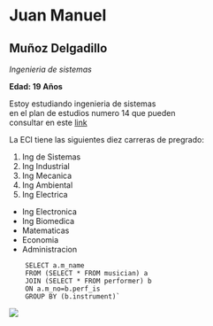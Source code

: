 # Juan Manuel
## Muñoz Delgadillo
*Ingenieria de sistemas*

**Edad: 19 Años**

Estoy estudiando ingenieria de sistemas\
en el plan de estudios numero 14 que pueden\
consultar en este [link](https://www.escuelaing.edu.co/escuela/planesEstudio/sistemas.html)

La ECI tiene las siguientes diez carreras de pregrado:
1. Ing de Sistemas
2. Ing Industrial
3. Ing Mecanica
4. Ing Ambiental
5. Ing Electrica
* Ing Electronica
* Ing Biomedica
* Matematicas
* Economia
* Administracion
```
    SELECT a.m_name
    FROM (SELECT * FROM musician) a
    JOIN (SELECT * FROM performer) b
    ON a.m_no=b.perf_is
    GROUP BY (b.instrument)`
```
![](https://drive.google.com/open?id=1DYeyF3tIDWFTDLel58zqaRZN6XHsC_2q)
